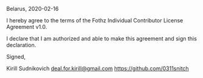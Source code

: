 Belarus, 2020-02-16

I hereby agree to the terms of the Fothz Individual Contributor License
Agreement v1.0.

I declare that I am authorized and able to make this agreement and sign this
declaration.

Signed,

Kirill Sudnikovich deal.for.kirill@gmail.com https://github.com/0311snitch
